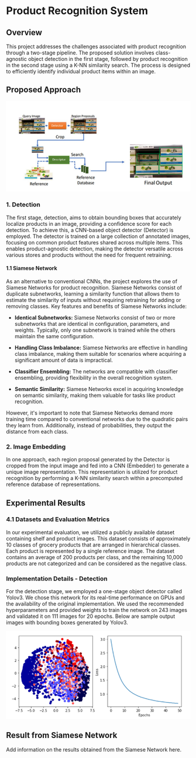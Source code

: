 # Product Recognition System

## Overview
This project addresses the challenges associated with product recognition through a two-stage pipeline. The proposed solution involves class-agnostic object detection in the first stage, followed by product recognition in the second stage using a K-NN similarity search. The process is designed to efficiently identify individual product items within an image.

## Proposed Approach
![Multistage Process](proposed.png)

### 1. Detection
The first stage, detection, aims to obtain bounding boxes that accurately localize products in an image, providing a confidence score for each detection. To achieve this, a CNN-based object detector (Detector) is employed. The detector is trained on a large collection of annotated images, focusing on common product features shared across multiple items. This enables product-agnostic detection, making the detector versatile across various stores and products without the need for frequent retraining.

#### 1.1 Siamese Network
As an alternative to conventional CNNs, the project explores the use of Siamese Networks for product recognition. Siamese Networks consist of duplicate subnetworks, learning a similarity function that allows them to estimate the similarity of inputs without requiring retraining for adding or removing classes. Key features and benefits of Siamese Networks include:

- **Identical Subnetworks:** Siamese Networks consist of two or more subnetworks that are identical in configuration, parameters, and weights. Typically, only one subnetwork is trained while the others maintain the same configuration.

- **Handling Class Imbalance:** Siamese Networks are effective in handling class imbalance, making them suitable for scenarios where acquiring a significant amount of data is impractical.

- **Classifier Ensembling:** The networks are compatible with classifier ensembling, providing flexibility in the overall recognition system.

- **Semantic Similarity:** Siamese Networks excel in acquiring knowledge on semantic similarity, making them valuable for tasks like product recognition.

However, it's important to note that Siamese Networks demand more training time compared to conventional networks due to the quadratic pairs they learn from. Additionally, instead of probabilities, they output the distance from each class.

### 2. Image Embedding
In one approach, each region proposal generated by the Detector is cropped from the input image and fed into a CNN (Embedder) to generate a unique image representation. This representation is utilized for product recognition by performing a K-NN similarity search within a precomputed reference database of representations.


## Experimental Results

### 4.1 Datasets and Evaluation Metrics
In our experimental evaluation, we utilized a publicly available dataset containing shelf and product images. This dataset consists of approximately 10 classes of grocery products that are arranged in hierarchical classes. Each product is represented by a single reference image. The dataset contains an average of 200 products per class, and the remaining 10,000 products are not categorized and can be considered as the negative class.

### Implementation Details - Detection
For the detection stage, we employed a one-stage object detector called Yolov3. We chose this network for its real-time performance on GPUs and the availability of the original implementation. We used the recommended hyperparameters and provided weights to train the network on 243 images and validated it on 111 images for 20 epochs. Below are sample output images with bounding boxes generated by Yolov3.

![Yolov3 Sample Output](output.png)

## Result from Siamese Network
Add information on the results obtained from the Siamese Network here.
